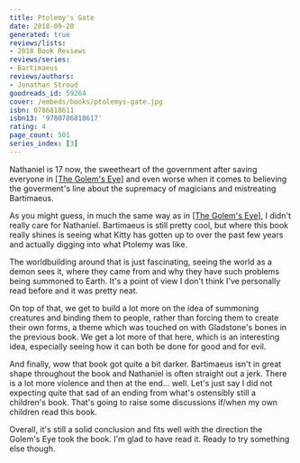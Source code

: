 ```yaml
---
title: Ptolemy's Gate
date: 2018-09-20
generated: true
reviews/lists:
- 2018 Book Reviews
reviews/series:
- Bartimaeus
reviews/authors:
- Jonathan Stroud
goodreads_id: 59264
cover: /embeds/books/ptolemys-gate.jpg
isbn: 0786818611
isbn13: '9780786818617'
rating: 4
page_count: 501
series_index: [3]
---
```

Nathaniel is 17 now, the sweetheart of the government after saving everyone in [[The Golem's Eye]]() and even worse when it comes to believing the goverment's line about the supremacy of magicians and mistreating Bartimaeus.  

As you might guess, in much the same way as in [[The Golem's Eye]](), I didn't really care for Nathaniel. Bartimaeus is still pretty cool, but where this book really shines is seeing what Kitty has gotten up to over the past few years and actually digging into what Ptolemy was like.  

<!--more-->

The worldbuilding around that is just fascinating, seeing the world as a demon sees it, where they came from and why they have such problems being summoned to Earth. It's a point of view I don't think I've personally read before and it was pretty neat.  

On top of that, we get to build a lot more on the idea of summoning creatures and binding them to people, rather than forcing them to create their own forms, a theme which was touched on with Gladstone's bones in the previous book. We get a lot more of that here, which is an interesting idea, especially seeing how it can both be done for good and for evil.  

And finally, wow that book got quite a bit darker. Bartimaeus isn't in great shape throughout the book and Nathaniel is often straight out a jerk. There is a lot more violence and then at the end... well. Let's just say I did not expecting quite that sad of an ending from what's ostensibly still a children's book. That's going to raise some discussions if/when my own children read this book.  

Overall, it's still a solid conclusion and fits well with the direction the Golem's Eye took the book. I'm glad to have read it. Ready to try something else though.